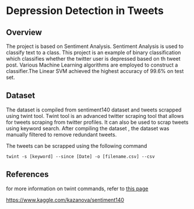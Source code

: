 # Depression Detection in Tweets
## Overview
The project is based on Sentiment Analysis. Sentiment Analysis is used to classify text to a class. This project is an example of binary classification which classifies whether the twitter user
is depressed based on th tweet post. Various Machine Learning algorithms are employed to construct a classifier.The Linear SVM achieved the highest accuracy
of 99.6% on test set.

## Dataset
The dataset is compiled from sentiment140 dataset and tweets scrapped using twint tool. Twint tool is an advanced twitter scraping tool that allows for 
tweets scraping from twitter profiles. It can also be used to scrap tweets using keyword search. After compiling the dataset , the dataset was manually filtered to remove 
redundant tweets.

The tweets can be scrapped using the following command

```
twint -s [keyword] --since [Date] -o [filename.csv] --csv
```
## References
for more information on twint commands, refer to [this page](https://jakecreps.com/2019/06/25/twint/)

https://www.kaggle.com/kazanova/sentiment140
